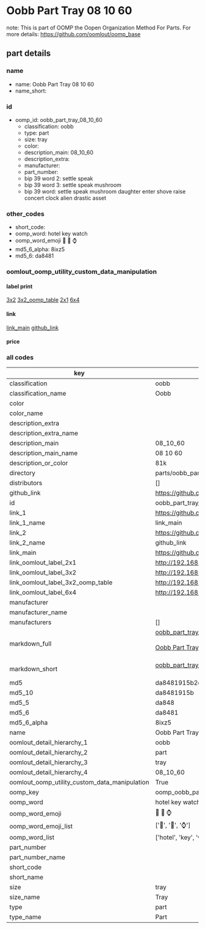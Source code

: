 # Oobb Part Tray 08 10 60  

note: This is part of OOMP the Oopen Organization Method For Parts. For more details: https://github.com/oomlout/oomp_base

##  part details





### name
* name: Oobb Part Tray 08 10 60
* name_short: 
### id
* oomp_id: oobb_part_tray_08_10_60
  * classification: oobb
  * type: part
  * size: tray
  * color: 
  * description_main: 08_10_60
  * description_extra: 
  * manufacturer: 
  * part_number: 
  * bip 39 word 2: settle speak
  * bip 39 word 3: settle speak mushroom
  * bip 39 word: settle speak mushroom daughter enter shove raise concert clock alien drastic asset

### other_codes
* short_code: 
* oomp_word: hotel key watch
* oomp_word_emoji :hotel: :key: :watch:
* md5_6_alpha: 8ixz5
* md5_6: da8481






### oomlout_oomp_utility_custom_data_manipulation
#### label print
[3x2](http://192.168.1.245:1112/?label=oomp%208ixz5)
[3x2_oomp_table](http://192.168.1.107:1112/?label=oomp%208ixz5)
[2x1](http://192.168.1.242:1112/?label=oomp%208ixz5)
[6x4](http://192.168.1.55:1112/?label=oomp%208ixz5)    

#### link

[link_main](https://github.com/oomlout/oomlout_oomp_current_version_messy/tree/main/parts/oobb_part_tray_08_10_60) [github_link](https://github.com/oomlout/oomlout_oomp_part_src/tree/main/parts/oobb_part_tray_08_10_60)                             

#### price







### all codes 
| key | value |  
| --- | --- |  
| classification | oobb |  
| classification_name | Oobb |  
| color |  |  
| color_name |  |  
| description_extra |  |  
| description_extra_name |  |  
| description_main | 08_10_60 |  
| description_main_name | 08 10 60 |  
| description_or_color | 81k |  
| directory | parts/oobb_part_tray_08_10_60 |  
| distributors | [] |  
| github_link | https://github.com/oomlout/oomlout_oomp_part_src/tree/main/parts/oobb_part_tray_08_10_60 |  
| id | oobb_part_tray_08_10_60 |  
| link_1 | https://github.com/oomlout/oomlout_oomp_current_version_messy/tree/main/parts/oobb_part_tray_08_10_60 |  
| link_1_name | link_main |  
| link_2 | https://github.com/oomlout/oomlout_oomp_part_src/tree/main/parts/oobb_part_tray_08_10_60 |  
| link_2_name | github_link |  
| link_main | https://github.com/oomlout/oomlout_oomp_current_version_messy/tree/main/parts/oobb_part_tray_08_10_60 |  
| link_oomlout_label_2x1 | http://192.168.1.242:1112/?label=oomp%208ixz5 |  
| link_oomlout_label_3x2 | http://192.168.1.245:1112/?label=oomp%208ixz5 |  
| link_oomlout_label_3x2_oomp_table | http://192.168.1.107:1112/?label=oomp%208ixz5 |  
| link_oomlout_label_6x4 | http://192.168.1.55:1112/?label=oomp%208ixz5 |  
| manufacturer |  |  
| manufacturer_name |  |  
| manufacturers | [] |  
| markdown_full | [oobb_part_tray_08_10_60](https://github.com/oomlout/oomlout_oomp_current_version_messy/tree/main/parts/oobb_part_tray_08_10_60)<br>[](https://github.com/oomlout/oomlout_oomp_current_version_messy/tree/main/parts/oobb_part_tray_08_10_60)<br>[Oobb Part Tray 08 10 60](https://github.com/oomlout/oomlout_oomp_current_version_messy/tree/main/parts/oobb_part_tray_08_10_60)<br><br> |  
| markdown_short | [oobb_part_tray_08_10_60](https://github.com/oomlout/oomlout_oomp_current_version_messy/tree/main/parts/oobb_part_tray_08_10_60)<br><br> |  
| md5 | da8481915b2eb6271c25b37d23b43623 |  
| md5_10 | da8481915b |  
| md5_5 | da848 |  
| md5_6 | da8481 |  
| md5_6_alpha | 8ixz5 |  
| name | Oobb Part Tray 08 10 60 |  
| oomlout_detail_hierarchy_1 | oobb |  
| oomlout_detail_hierarchy_2 | part |  
| oomlout_detail_hierarchy_3 | tray |  
| oomlout_detail_hierarchy_4 | 08_10_60 |  
| oomlout_oomp_utility_custom_data_manipulation | True |  
| oomp_key | oomp_oobb_part_tray_08_10_60 |  
| oomp_word | hotel key watch |  
| oomp_word_emoji | :hotel: :key: :watch: |  
| oomp_word_emoji_list | [':hotel:', ':key:', ':watch:'] |  
| oomp_word_list | ['hotel', 'key', 'watch'] |  
| part_number |  |  
| part_number_name |  |  
| short_code |  |  
| short_name |  |  
| size | tray |  
| size_name | Tray |  
| type | part |  
| type_name | Part |  
